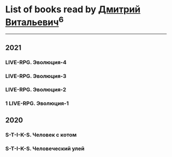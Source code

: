 # List of books read by [Дмитрий Витальевич](https://plus.google.com/u/0/116650782618177766821/)<sup>6</sup>
---

## 2021

### LIVE-RPG. Эволюция-4


### LIVE-RPG. Эволюция-3


### LIVE-RPG. Эволюция-2


### 1 LIVE-RPG. Эволюция-1



## 2020

### S-T-I-K-S. Человек с котом


### S-T-I-K-S. Человеческий улей



